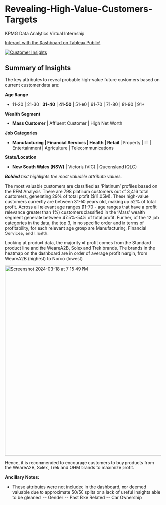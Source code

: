 # Revealing-High-Value-Customers-Targets
KPMG Data Analytics Virtual Internship

<a target="_tab" rel="noopener noreferrer" href="https://public.tableau.com/views/CustomerInsightsDashboard_KPMGVirtualInternship/CustomerInsights?:language=en-US&publish=yes&:display_count=n&:origin=viz_share_link" >Interact with the Dashboard on Tableau Public!</a> 

<div class='tableauPlaceholder' id='viz1704302668237' style='position: relative'><noscript><a href='#'><img alt='Customer Insights ' src='https:&#47;&#47;public.tableau.com&#47;static&#47;images&#47;Cu&#47;CustomerInsightsDashboard_KPMGVirtualInternship&#47;CustomerInsights&#47;1_rss.png' style='border: none' /></a></noscript><object class='tableauViz'  style='display:none;'><param name='host_url' value='https%3A%2F%2Fpublic.tableau.com%2F' /> <param name='embed_code_version' value='3' /> <param name='site_root' value='' /><param name='name' value='CustomerInsightsDashboard_KPMGVirtualInternship&#47;CustomerInsights' /><param name='tabs' value='no' /><param name='toolbar' value='yes' /><param name='static_image' value='https:&#47;&#47;public.tableau.com&#47;static&#47;images&#47;Cu&#47;CustomerInsightsDashboard_KPMGVirtualInternship&#47;CustomerInsights&#47;1.png' /> <param name='animate_transition' value='yes' /><param name='display_static_image' value='yes' /><param name='display_spinner' value='yes' /><param name='display_overlay' value='yes' /><param name='display_count' value='yes' /><param name='language' value='en-US' /><param name='filter' value='publish=yes' /></object></div>                


## Summary of Insights

The key attributes to reveal probable high-value future customers based on current customer data are:

**Age Range**
- 11-20 | 21-30 | **31-40** | **41-50** | 51-60 | 61-70 | 71-80 | 81-90 | 91+

**Wealth Segment**
- **Mass Customer** | Affluent Customer | High Net Worth

**Job Categories**
- **Manufacturing | Financial Services | Health | Retail** | Property | IT | Entertainment | Agriculture | Telecommunications

**State/Location**
- **New South Wales (NSW)** | Victoria (VIC) | Queensland (QLC)

_**Bolded** text highlights the most valuable attribute values._



The most valuable customers are classified as ‘Platinum’ profiles based on the RFM Analysis. There are 798 platinum customers out of 3,416 total customers, generating 29% of total profit ($11.05M). These high-value customers currently are between 31-50 years old, making up 52% of total profit. Across all relevant age ranges (11-70 - age ranges that have a profit relevance greater than 1%) customers classified in the ‘Mass’ wealth segment generate between 47.5%-54% of total profit. Further, of the 12 job categories in the data, the top 3, in no specific order and in terms of profitability, for each relevant age group are Manufacturing, Financial Services, and Health. 

Looking at product data, the majority of profit comes from the Standard product line and the WeareA2B, Solex and Trek brands. The brands in the heatmap on the dashboard are in order of average profit margin, from WeareA2B (highest) to Norco (lowest):

<img width="616" alt="Screenshot 2024-03-18 at 7 15 49 PM" src="https://github.com/kgreg-8/Revealing-High-Value-Customers-Targets/assets/148907539/b0d30875-974d-4bfd-bbc3-ea6ecc38dd07">

Hence, it is recommended to encourage customers to buy products from the WeareA2B, Solex, Trek and OHM brands to maximize profit.

**Ancillary Notes:**
- These attributes were not included in the dashboard, nor deemed valuable due to approximate 50/50 splits or a lack of useful insights able to be gleaned:
-- Gender
-- Past Bike Related 
-- Car Ownership
